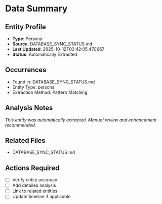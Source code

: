 # Data Summary

## Entity Profile
- **Type**: Persons
- **Source**: DATABASE_SYNC_STATUS.md
- **Last Updated**: 2025-10-12T03:42:05.470667
- **Status**: Automatically Extracted

## Occurrences
- Found in: DATABASE_SYNC_STATUS.md
- Entity Type: persons
- Extraction Method: Pattern Matching

## Analysis Notes
*This entity was automatically extracted. Manual review and enhancement recommended.*

## Related Files
- DATABASE_SYNC_STATUS.md

## Actions Required
- [ ] Verify entity accuracy
- [ ] Add detailed analysis
- [ ] Link to related entities
- [ ] Update timeline if applicable

